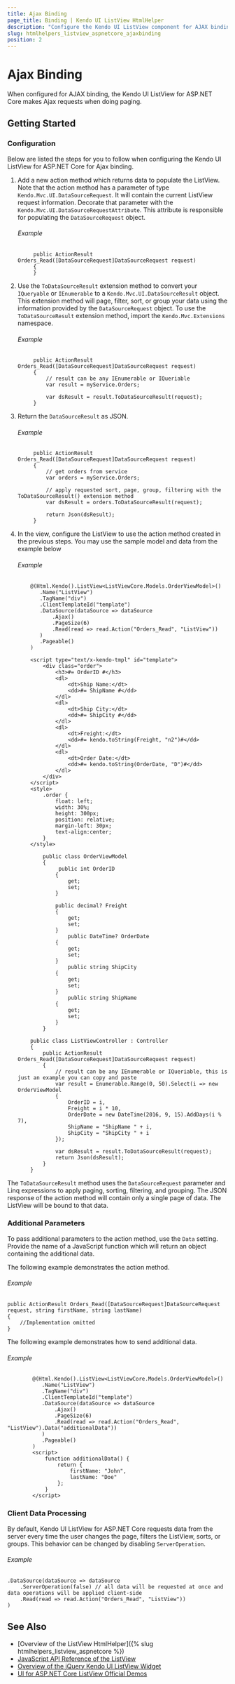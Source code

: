 ```yaml
---
title: Ajax Binding
page_title: Binding | Kendo UI ListView HtmlHelper
description: "Configure the Kendo UI ListView component for AJAX binding and easily enable client-data processing during AJAX binding."
slug: htmlhelpers_listview_aspnetcore_ajaxbinding
position: 2
---
```


# Ajax Binding

When configured for AJAX binding, the Kendo UI ListView for ASP.NET Core makes Ajax requests when doing paging.

## Getting Started

### Configuration

Below are listed the steps for you to follow when configuring the Kendo UI ListView for ASP.NET Core for Ajax binding.

1. Add a new action method which returns data to populate the ListView. Note that the action method has a parameter of type `Kendo.Mvc.UI.DataSourceRequest`. It will contain the current ListView request information. Decorate that parameter with the `Kendo.Mvc.UI.DataSourceRequestAttribute`. This attribute is responsible for populating the `DataSourceRequest` object.

    ###### Example

            public ActionResult Orders_Read([DataSourceRequest]DataSourceRequest request)
            {
            }

1. Use the `ToDataSourceResult` extension method to convert your `IQueryable` or `IEnumerable` to a `Kendo.Mvc.UI.DataSourceResult` object. This extension method will page, filter, sort, or group your data using the information provided by the `DataSourceRequest` object. To use the `ToDataSourceResult` extension method, import the `Kendo.Mvc.Extensions` namespace.

    ###### Example

            public ActionResult Orders_Read([DataSourceRequest]DataSourceRequest request)
            {
                // result can be any IEnumerable or IQueriable 
                var result = myService.Orders;

                var dsResult = result.ToDataSourceResult(request);
            }

1. Return the `DataSourceResult` as JSON.

    ###### Example

            public ActionResult Orders_Read([DataSourceRequest]DataSourceRequest request)
            {
                // get orders from service
                var orders = myService.Orders;

                // apply requested sort, page, group, filtering with the ToDataSourceResult() extension method
                var dsResult = orders.ToDataSourceResult(request);

                return Json(dsResult);
            }

1. In the view, configure the ListView to use the action method created in the previous steps. You may use the sample model and data from the example below

    ###### Example


    ```tab-ListView-Razor-Declaration
        @(Html.Kendo().ListView<ListViewCore.Models.OrderViewModel>()
           .Name("ListView")
           .TagName("div")
           .ClientTemplateId("template")
           .DataSource(dataSource => dataSource
               .Ajax()
               .PageSize(6)
               .Read(read => read.Action("Orders_Read", "ListView"))
           )
           .Pageable()
        )
    ```
    ```tab-ClientTemplate
        <script type="text/x-kendo-tmpl" id="template">
            <div class="order">
                <h3>#= OrderID #</h3>
                <dl>
                    <dt>Ship Name:</dt>
                    <dd>#= ShipName #</dd>
                </dl>
                <dl>
                    <dt>Ship City:</dt>
                    <dd>#= ShipCity #</dd>
                </dl>
                <dl>
                    <dt>Freight:</dt>
                    <dd>#= kendo.toString(Freight, "n2")#</dd>
                </dl>
                <dl>
                    <dt>Order Date:</dt>
                    <dd>#= kendo.toString(OrderDate, "D")#</dd>
                </dl>
            </div>
        </script>
        <style>
            .order {
                float: left;
                width: 30%;
                height: 300px;
                position: relative;
                margin-left: 30px;
                text-align:center;
            }
        </style>
    ```
    ```tab-Model
            public class OrderViewModel
            {
                 public int OrderID
                {
                    get;
                    set;
                }

                public decimal? Freight
                {
                    get;
                    set;
                }
                    public DateTime? OrderDate
                {
                    get;
                    set;
                }
                    public string ShipCity
                {
                    get;
                    set;
                }
                    public string ShipName
                {
                    get;
                    set;
                }
            }
    ```
    ```tab-Controller
        public class ListViewController : Controller
        {
            public ActionResult Orders_Read([DataSourceRequest]DataSourceRequest request)
            {
                // result can be any IEnumerable or IQueriable, this is just an example you can copy and paste
                var result = Enumerable.Range(0, 50).Select(i => new OrderViewModel
                {
                    OrderID = i,
                    Freight = i * 10,
                    OrderDate = new DateTime(2016, 9, 15).AddDays(i % 7),
                    ShipName = "ShipName " + i,
                    ShipCity = "ShipCity " + i
                });

                var dsResult = result.ToDataSourceResult(request);
                return Json(dsResult);
            }
        }
    ```

The `ToDataSourceResult` method uses the `DataSourceRequest` parameter and Linq expressions to apply paging, sorting, filtering, and grouping. The JSON response of the action method will contain only a single page of data. The ListView will be bound to that data.

### Additional Parameters

To pass additional parameters to the action method, use the `Data` setting. Provide the name of a JavaScript function which will return an object containing the additional data.

The following example demonstrates the action method.

###### Example

    public ActionResult Orders_Read([DataSourceRequest]DataSourceRequest request, string firstName, string lastName)
    {
        //Implementation omitted
    }


The following example demonstrates how to send additional data.

###### Example

```tab-Razor
        @(Html.Kendo().ListView<ListViewCore.Models.OrderViewModel>()
           .Name("ListView")
           .TagName("div")
           .ClientTemplateId("template")
           .DataSource(dataSource => dataSource
               .Ajax()
               .PageSize(6)
               .Read(read => read.Action("Orders_Read", "ListView").Data("additionalData"))
           )
           .Pageable()
        )
        <script>
            function additionalData() {
                return {
                    firstName: "John",
                    lastName: "Doe"
                };
            }
        </script>
```

### Client Data Processing

By default, Kendo UI ListView for ASP.NET Core requests data from the server every time the user changes the page, filters the ListView, sorts, or groups. This behavior
can be changed by disabling `ServerOperation`.

###### Example

    .DataSource(dataSource => dataSource
        .ServerOperation(false) // all data will be requested at once and data operations will be applied client-side
        .Read(read => read.Action("Orders_Read", "ListView"))
    )

## See Also

* [Overview of the ListView HtmlHelper]({% slug htmlhelpers_listview_aspnetcore %})
* [JavaScript API Reference of the ListView](http://docs.telerik.com/kendo-ui/api/javascript/ui/listview)
* [Overview of the jQuery Kendo UI ListView Widget](https://docs.telerik.com/kendo-ui/controls/data-management/listview/overview)
* [UI for ASP.NET Core ListView Official Demos](http://demos.telerik.com/aspnet-core/listview/index)
